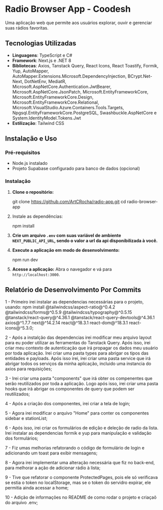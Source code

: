 # Radio Browser App - Coodesh

Uma aplicação web que permite aos usuários explorar, ouvir e gerenciar suas rádios favoritas.

## Tecnologias Utilizadas

- **Linguagens**: TypeScript e C#
- **Framework**: Next.js e .NET 8
- **Bibliotecas**: Axios, Tanstack Query, React Icons, React Toastify, Formik, Yup, AutoMapper, AutoMapper.Extensions.Microsoft.DependencyInjection, BCrypt.Net-Next, DotNetEnv, MediatR, Microsoft.AspNetCore.Authentication.JwtBearer, Microsoft.AspNetCore.JsonPatch, Microsoft.EntityFrameworkCore, Microsoft.EntityFrameworkCore.Design, Microsoft.EntityFrameworkCore.Relational, Microsoft.VisualStudio.Azure.Containers.Tools.Targets, Npgsql.EntityFrameworkCore.PostgreSQL, Swashbuckle.AspNetCore e System.IdentityModel.Tokens.Jwt
- **Estilização**: Tailwind CSS

## Instalação e Uso

### Pré-requisitos

- Node.js instalado
- Projeto Supabase configurado para banco de dados (opcional)

### Instalação

1. **Clone o repositório:**

   git clone https://github.com/ArtCRocha/radio-app.git
   cd radio-browser-app

2. Instale as dependências:

   npm install

3. **Crie um arquivo `.env` com suas variável de ambiente `NEXT_PUBLIC_API_URL`, sendo o valor a url da api disponibilizada à você.**
4. **Execute a aplicação em modo de desenvolvimento:**

   npm run dev

5. **Acesse a aplicação:**
   Abra o navegador e vá para `http://localhost:3000`.

## Relatório de Desenvolvimento Por Commits

1 - Primeiro irei instalar as dependencias necessárias para o projeto, usando: npm install @tailwindcss/aspect-ratio@^0.4.2 @tailwindcss/forms@^0.5.9 @tailwindcss/typography@^0.5.15 @tanstack/react-query@^4.36.1 @tanstack/react-query-devtools@^4.36.1 axios@^1.7.7 next@^14.2.14 react@^18.3.1 react-dom@^18.3.1 react-icons@^5.3.0;

2 - Após a instalção das dependencias irei modificar meu arquivo layout para eu poder utilizar as ferramentas do Tanstack Query. Após isso, irei criar meu contexto de autenticação que irá propagar os dados meu usuário por toda aplicação. Irei criar uma pasta types para abrigar os tipos das entidades e payloads. Após isso irei, irei criar uma pasta service que irá abrigar todos os serviços da minha aplicação, incluido uma instancia do axios para requisições;

3 - Irei criar uma pasta "components" que irá obter os compenentes que serão reutilizados por toda a aplicação. Logo após isso, irei criar uma pasta hooks que irá abrigar os componentes de query que podem ser reutilizados;

4 - Após a criação dos componentes, irei criar a tela de login;

5 - Agora irei modificar o arquivo "Home" para conter os componentes sidebar e stationList;

6 - Após isso, irei criar os formulários de edição e deleção de radio da lista. Irei instalar as dependencias formik e yup para manipulação e validação dos formulários;

7 - Fiz umas melhorias refatorando o código de formulário de login e adicionando um toast para exibir mensagens;

8 - Agora irei implementar uma alteração necessária que fiz no back-end, para melhorar a ação de adicionar rádio à lista;

9 - Tive que refatorar o componente ProtectedPages, pois ele só verificava se estia o token no localStorage, mas se o token do servidro expirar, ele permitia ainda acessar a home;

10 - Adição de informações no README de como rodar o projeto e criaçaõ do arquivo .env;
